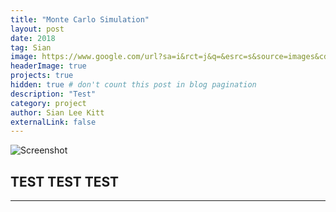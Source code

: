 ```yaml
---
title: "Monte Carlo Simulation"
layout: post
date: 2018
tag: Sian
image: https://www.google.com/url?sa=i&rct=j&q=&esrc=s&source=images&cd=&cad=rja&uact=8&ved=2ahUKEwjdzPL_muXcAhWnmeAKHas7APMQjRx6BAgBEAU&url=http%3A%2F%2Fexploringpythonforquantanalysis.blogspot.com%2F2015%2F04%2Fvar-monte-carlo-simulation-in-python.html&psig=AOvVaw0trJDvIb5c9XC47HlCV3DW&ust=1534084146765391
headerImage: true
projects: true
hidden: true # don't count this post in blog pagination
description: "Test"
category: project
author: Sian Lee Kitt
externalLink: false
---
```


![Screenshot](https://www.google.com/url?sa=i&rct=j&q=&esrc=s&source=images&cd=&cad=rja&uact=8&ved=2ahUKEwjdzPL_muXcAhWnmeAKHas7APMQjRx6BAgBEAU&url=http%3A%2F%2Fexploringpythonforquantanalysis.blogspot.com%2F2015%2F04%2Fvar-monte-carlo-simulation-in-python.html&psig=AOvVaw0trJDvIb5c9XC47HlCV3DW&ust=1534084146765391)

TEST TEST TEST
---



---
